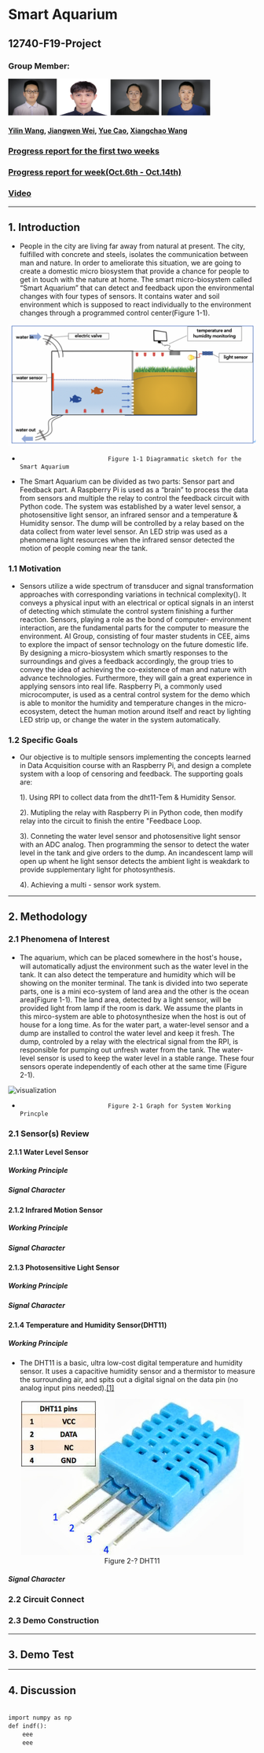 
# Smart Aquarium
## 12740-F19-Project

### Group Member: 

<div class="test">
    <img src="Pht/YLW.JPG" alt="visualization" width="100" height="75" />
    <img src="Pht/JWW.jpg" alt="visualization" width="100" height="75" />
    <img src="Pht/YC.JPG" alt="visualization" width="100" height="75" />
    <img src="Pht/XCW.JPG" alt="visualization" width="100" height="73" />
</div>
    
#### [Yilin Wang](mailto:yilinw2@andrew.cmu.edu), [Jiangwen Wei](mailto:jiangwew@andrew.cmu.edu), [Yue Cao](mailto:yuec3@andrew.cmu.edu), [Xiangchao Wang](mailto:xiangchw@andrew.cmu.edu)

### [Progress report for the first two weeks](https://dylan-wyl10.github.io/12740/index.html)
### [Progress report for week(Oct.6th - Oct.14th)]()
### [Video]()

---------------------
## 1. Introduction

* People in the city are living far away from natural at present. The city, fulfilled with concrete and steels, isolates the communication between man and nature. In order to ameliorate this situation, we are going to create a domestic micro biosystem that provide a chance for people to get in touch with the nature at home. The smart micro-biosystem called “Smart Aquarium” that can detect and feedback upon the environmental changes with four types of sensors. It contains water and soil environment which is supposed to react individually to the environment changes through a programmed control center(Figure 1-1). 

<p><img src="image012%E7%9A%84%E5%89%AF%E6%9C%AC.jpg" alt="visualization" /></p>

-                              Figure 1-1 Diagrammatic sketch for the Smart Aquarium

* The Smart Aquarium can be divided as two parts: Sensor part and Feedback part. A Raspberry Pi is used as a “brain” to process the data from sensors and multiple the relay to control the feedback circuit with Python code. The system was established by a water level sensor, a photosensitive light sensor, an infrared sensor and a temperature & Humidity sensor. The dump will be controlled by a relay based on the data collect from water level sensor. An LED strip was used as a phenomena light resources when the infrared sensor detected the motion of people coming near the tank. 

### 1.1 Motivation

* Sensors utilize a wide spectrum of transducer and signal transformation approaches with corresponding variations in technical complexity(). It conveys a physical input with an electrical or optical signals in an interst of detecting which stimulate the control system finishing a further reaction. Sensors, playing a role as the bond of computer- environment interaction, are the fundamental parts for the computer to measure the environment. AI Group, consisting of four master students in CEE, aims to explore the impact of sensor technology on the future domestic life. By designing a micro-biosystem which smartly responses to the surroundings and gives a feedback accordingly, the group tries to convey the idea of achieving the co-existence of man and nature with advance technologies. Furthermore, they will gain a great experience in applying sensors into real life. Raspberry Pi, a commonly used microcomputer, is used as a central control system for the demo which is able to monitor the humidity and temperature changes in the micro-ecosystem, detect the human motion around itself and react by lighting LED strip up, or change the water in the system automatically. 

### 1.2 Specific Goals

* Our objective is to multiple sensors implementing the concepts learned in Data Acquisition course with an Raspberry Pi, and design a complete system with a loop of censoring and feedback. The supporting goals are:

    1). Using RPI to collect data from the dht11-Tem & Humidity Sensor. 

    2). Mutipling the relay with Raspberry Pi in Python code, then modify relay into the circuit to finish the entire "Feedbace Loop. 

    3). Conneting the water level sensor and photosensitive light sensor with an ADC analog. Then programming the sensor to detect the water level in the tank and give orders to the dump. An incandescent lamp will open up whent he light sensor detects the ambient light is weakdark to provide supplementary light for photosynthesis. 

    4). Achieving a multi - sensor work system. 

---------------------
## 2. Methodology 

### 2.1 Phenomena of Interest

* The aquarium, which can be placed somewhere in the host's house，will automatically adjust the environment such as the water level in the tank. It can also detect the temperature and humidity which will be showing on the moniter terminal. The tank is divided into two seperate parts, one is a mini eco-system of land area and the other is the ocean area(Figure 1-1). The land area, detected by a light sensor, will be provided light from lamp if the room is dark. We assume the plants in this mirco-system are able to photosynthesize when the host is out of house for a long time. As for the water part, a water-level sensor and a dump are installed to control the water level and keep it fresh. The dump, controled by a relay with the electrical signal from the RPI, is responsible for pumping out unfresh water from the tank. The water-level sensor is used to keep the water level in a stable range. These four sensors operate independently of each other at the same time (Figure 2-1).

<p><img src="xxxxxx" alt="visualization" /></p>

-                              Figure 2-1 Graph for System Working Princple

### 2.1 Sensor(s) Review

#### 2.1.1 Water Level Sensor

##### Working Principle

##### Signal Character

#### 2.1.2 Infrared Motion Sensor

##### Working Principle

##### Signal Character

#### 2.1.3 Photosensitive Light Sensor 

##### Working Principle

##### Signal Character

#### 2.1.4 Temperature and Humidity Sensor(DHT11)

##### Working Principle

* The DHT11 is a basic, ultra low-cost digital temperature and humidity sensor. It uses a capacitive humidity sensor and a thermistor to measure the surrounding air, and spits out a digital signal on the data pin (no analog input pins needed).[[1]](http://kookye.com/2018/11/16/arduino-lesson-dht11-sensor/)

<div style="text-align: center">
<img src="Report/dht11-1.jpg"/>
</div>

<center>
   Figure 2-? DHT11
</center>


##### Signal Character

### 2.2 Circuit Connect

### 2.3 Demo Construction

---------------------

## 3. Demo Test

---------------------
## 4. Discussion


```markdown

import numpy as np
def indf():
    eee
    eee
    
```


